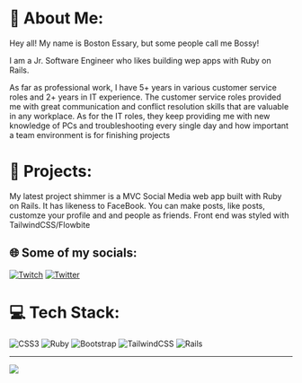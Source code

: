# 💫 About Me:
Hey all! My name is Boston Essary, but some people call me Bossy!

I am a Jr. Software Engineer who likes building wep apps with Ruby on Rails.

As far as professional work, I have 5+ years in various customer service roles and 2+ years in IT experience. The customer service roles provided me with great
communication and conflict resolution skills that are valuable in any workplace. As for the IT roles, they keep providing me with new knowledge of PCs and troubleshooting
every single day and how important a team environment is for finishing projects

# 💫 Projects:
My latest project shimmer is a MVC Social Media web app built with Ruby on Rails. It has likeness to FaceBook. You can
make posts, like posts, customze your profile and and people as friends. Front end was styled with TailwindCSS/Flowbite

## 🌐 Some of my socials:
[![Twitch](https://img.shields.io/badge/Twitch-%239146FF.svg?logo=Twitch&logoColor=white)](https://twitch.tv/ILikeBooTea) [![Twitter](https://img.shields.io/badge/Twitter-%231DA1F2.svg?logo=Twitter&logoColor=white)](https://twitter.com/MySoxAreNotRed) 

# 💻 Tech Stack:
 ![CSS3](https://img.shields.io/badge/css3-%231572B6.svg?style=for-the-badge&logo=css3&logoColor=white) ![Ruby](https://img.shields.io/badge/ruby-%23CC342D.svg?style=for-the-badge&logo=ruby&logoColor=white) ![Bootstrap](https://img.shields.io/badge/bootstrap-%23563D7C.svg?style=for-the-badge&logo=bootstrap&logoColor=white) ![TailwindCSS](https://img.shields.io/badge/tailwindcss-%2338B2AC.svg?style=for-the-badge&logo=tailwind-css&logoColor=white) ![Rails](https://img.shields.io/badge/rails-%23CC0000.svg?style=for-the-badge&logo=ruby-on-rails&logoColor=white)

---
[![](https://visitcount.itsvg.in/api?id=BostonEssary&icon=7&color=1)](https://visitcount.itsvg.in)



